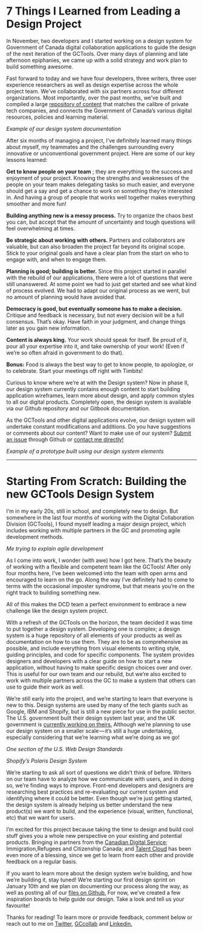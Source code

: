 # 7 Things I Learned from Leading a Design Project
In November, two developers and I started working on a design system for Government of Canada digital collaboration applications to guide the design of the next iteration of the GCTools. Over many days of planning and late afternoon epiphanies, we came up with a solid strategy and work plan to build something awesome.

Fast forward to today and we have four developers, three writers, three user experience researchers as well as design expertise across the whole project team. We’ve collaborated with six partners across four different organizations. Most importantly, over the past months, we’ve built and compiled a large [repository of content](https://github.com/gctools-outilsgc/design-system/tree/master/documentation/pages) that matches the calibre of private tech companies, and connects the Government of Canada’s various digital resources, policies and learning material.


*Example of our design system documentation*

After six months of managing a project, I’ve definitely learned many things about myself, my teammates and the challenges surrounding every innovative or unconventional government project. Here are some of our key lessons learned:

**Get to know people on your team** ; they are everything to the success and enjoyment of your project. Knowing the strengths and weaknesses of the people on your team makes delegating tasks so much easier, and everyone should get a say and get a chance to work on something they’re interested in. And having a group of people that works well together makes everything smoother and more fun!

**Building anything new is a messy process.** Try to organize the chaos best you can, but accept that the amount of uncertainty and tough questions will feel overwhelming at times.


**Be strategic about working with others.** Partners and collaborators are valuable, but can also broaden the project far beyond its original scope. Stick to your original goals and have a clear plan from the start on who to engage with, and when to engage them.

**Planning is good; building is better.** Since this project started in parallel with the rebuild of our applications, there were a lot of questions that were still unanswered. At some point we had to just get started and see what kind of process evolved. We had to adapt our original process as we went, but no amount of planning would have avoided that.

**Democracy is good, but eventually someone has to make a decision.** Critique and feedback is necessary, but not every decision will be a full consensus. That’s okay. Have faith in your judgment, and change things later as you gain new information.

**Content is always king.** Your work should speak for itself. Be proud of it, pour all your expertise into it, and take ownership of your work! (Even if we’re so often afraid in government to do that).

**Bonus:** Food is always the best way to get to know people, to apologize, or to celebrate. Start your meetings off right with Timbits!

Curious to know where we’re at with the Design system?
Now in phase II, our design system currently contains enough content to start building application wireframes, learn more about design, and apply common styles to all our digital products. Completely open, the design system is available via our Github repository and our Gitbook documentation.

As the GCTools and other digital applications evolve, our design system will undertake constant modifications and additions. Do you have suggestions or comments about our content? Want to make use of our system? [Submit an issue](https://github.com/gctools-outilsgc/design-system/issues) through Github or [contact me directly!](mailto:sierra.duffey@tbs-sct.gc.ca)


*Example of a prototype built using our design system elements*

------------------------------------------------------------------------------------------------------

# Starting From Scratch: Building the new GCTools Design System

I‘m in my early 20s, still in school, and completely new to design. But somewhere in the last four months of working with the Digital Collaboration Division (GCTools), I found myself leading a major design project, which includes working with multiple partners in the GC and promoting agile development methods.


*Me trying to explain agile development*

As I come into work, I wonder (with awe) how I got here. That’s the beauty of working with a flexible and competent team like the GCTools! After only four months here, I’ve been welcomed into the team with open arms and encouraged to learn on the go. Along the way I’ve definitely had to come to terms with the occasional imposter syndrome, but that means you’re on the right track to building something new.


All of this makes the DCD team a perfect environment to embrace a new challenge like the design system project.

With a refresh of the GCTools on the horizon, the team decided it was time to put together a design system. Developing one is complex; a design system is a huge repository of all elements of your products as well as documentation on how to use them. They are to be as comprehensive as possible, and include everything from visual elements to writing style, guiding principles, and code for specific components. The system provides designers and developers with a clear guide on how to start a new application, without having to make specific design choices over and over. This is useful for our own team and our rebuild, but we’re also excited to work with multiple partners across the GC to make a system that others can use to guide their work as well.


We’re still early into the project, and we’re starting to learn that everyone is new to this. Design systems are used by many of the tech giants such as Google, IBM and Shopify, but is still a new piece for use in the public sector. The U.S. government built their design system last year, and the UK government is [currently working on theirs.](https://gds.blog.gov.uk/2017/10/30/building-the-gov-uk-design-system/) Although we’re planning to use our design system on a smaller scale — it’s still a huge undertaking, especially considering that we’re learning what we’re doing as we go!

*One section of the U.S. Web Design Standards*

*Shopify’s Polaris Design System*

We’re starting to ask all sort of questions we didn’t think of before. Writers on our team have to analyze how we communicate with users, and in doing so, we’re finding ways to improve. Front-end developers and designers are researching best practices and re-evaluating our current system and identifying where it could be better. Even though we’re just getting started, the design system is already helping us better understand the new product(s) we want to build, and the experience (visual, written, functional, etc) that we want for users.

I’m excited for this project because taking the time to design and build cool stuff gives you a whole new perspective on your existing and potential products. Bringing in partners from the [Canadian Digital Service](https://digital.canada.ca/); Immigration,Refugees and Citizenship Canada; and [Talent Cloud](https://gccollab.ca/groups/profile/19750/entalent-cloudfrnuage-de-talent) has been even more of a blessing, since we get to learn from each other and provide feedback on a regular basis.

If you want to learn more about the design system we’re building, and how we’re building it, stay tuned! We’re starting our first design sprint on January 10th and we plan on documenting our process along the way, as well as posting all of our [files on Github.](https://github.com/gctools-outilsgc/design-system) For now, we’ve created a few inspiration boards to help guide our design. Take a look and tell us your favourite!

Thanks for reading! To learn more or provide feedback, comment below or reach out to me on [Twitter](https://twitter.com/s_duffey), [GCcollab](https://gccollab.ca/profile/Sduff) and [Linkedin.](https://www.linkedin.com/in/sierraduffey/)
